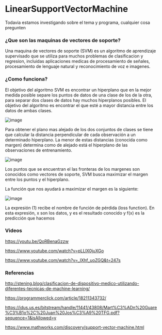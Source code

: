 # LinearSupportVectorMachine

Todavia estamos investigando sobre el tema y programa, cualquier cosa pregunten

### ¿Que son las maquinas de vectores de soporte?
Una maquina de vectores de soporte (SVM) es un algoritmo de aprendizaje supervisado que se utiliza para muchos problemas de clasificacion y regresion, incluidas aplicaciones medicas de procesamiento de señales, procesamiento de lenguaje natural y reconocimiento de voz e imagenes.

### ¿Como funciona?
El objetivo del algoritmo SVM es encontrar un hiperplano que en la mejor medida posible separe los puntos de datos de una clase de los de la otra, para separar dos clases de datos hay muchos hiperplanos posibles. El objetivo del algoritmo es encontrar el que esté a mayor distancia entre los datos de ambas clases.

![image](https://user-images.githubusercontent.com/71536847/118163879-56c4a300-b3d7-11eb-8822-d90dc460ca03.png)


Para obtener el plano mas alejado de los dos conjuntos de clases se tiene que calcular la distancia perpendicular de cada observación a un determinado hiperplano. La menor de estas distancias (conocida como margen) determina como de alejado está el hiperplano de las observaciones de entrenamiento.

![image](https://user-images.githubusercontent.com/71536847/118164867-71e3e280-b3d8-11eb-8879-6cb31256d99a.png)

Los puntos que se encuentran el las fronteras de los margenes son conocidos como vectores de soporte, SVM busca maximizar el margen entre los puntos y el hiperplano.

La función que nos ayudará a maximizar el margen es la siguiente:

![image](https://user-images.githubusercontent.com/71536847/118167198-49a9b300-b3db-11eb-991b-976d32501b6c.png)


La expresión (1) recibe el nombre de función de pérdida (loss function). En esta expresión, x son los datos, y es el resultado conocido y f(x) es la predicción que hacemos

### Videos

https://youtu.be/QoRBenaGzzw

https://www.youtube.com/watch?v=pLLlX0juXGo

https://www.youtube.com/watch?v=_lXhf_uoZGQ&t=247s

### Referencias

http://stening.blog/clasificacion-de-dispositivo-medico-utilizando-diferentes-tecnicas-de-machine-learning/

https://programmerclick.com/article/18211343732/

https://idus.us.es/bitstream/handle/11441/43808/Mart%C3%ADn%20Guare%C3%B1o%2C%20Juan%20Jos%C3%A9%20TFG.pdf?sequence=1&isAllowed=y

https://www.mathworks.com/discovery/support-vector-machine.html

